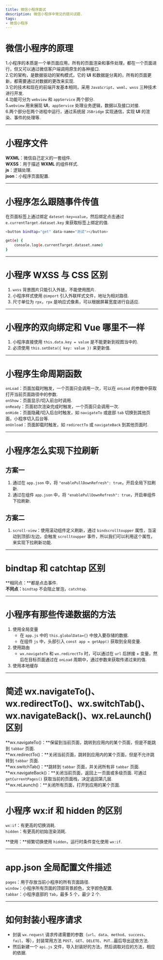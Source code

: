 ```yaml
---
title: 微信小程序面试
description: 微信小程序中常见的提问试题.
tags:
- 微信小程序
---
```


# 微信小程序的原理

1.小程序的本质是一个单页面应用，所有的页面渲染和事件处理，都在一个页面进行，但又可以通过微信客户端调用原生的各种接口.<br>
2.它的架构，是数据驱动的架构模式，它的 **UI** 和数据是分离的，所有的页面更新，都需要通过对数据的更改来实现.<br>
3.它的技术和现在的前端开发基本相同，采用 ```JavaScript```、```wxml```、```wxss``` 三种技术进行开发.<br>
4.功能可分为 ```webview``` 和 ```appService``` 两个部分.<br>
5.```webview``` 用来展现 **UI**，```appService``` 处理业务逻辑，数据以及接口对接.<br>
6.两个部分在两个进程中运行，通过系统层 ```JSBridge``` 实现通信，实现 **UI** 的渲染、事件的处理等.<br>

***

# 小程序文件

**WXML**：微信自己定义的一套组件.<br>
**WXSS**：用于描述 **WXML** 的组件样式.<br>
**js**：逻辑处理.<br>
**json**：小程序页面配置.<br>

***

# 小程序怎么跟随事件传值

在页面标签上通过绑定 ```dateset-key=value```，然后绑定点击通过 ```e.currentTarget.dataset.key``` 来获取标签上绑定的值.<br>

```bash
<button bindtap="get" data-name="测试"></button>

get(e) {
    console.log(e.currentTarget.dataset.name)
}
```

***

# 小程序 WXSS 与 CSS 区别

1. ```wxss``` 背景图片只能引入外链，不能使用图片.<br>
2. 小程序样式使用 ```@import``` 引入外联样式文件，地址为相对路径.<br>
3. 尺寸单位为 ```rpx```，```rpx``` 是响应式像素，可以根据屏幕宽度进行自适应.<br>

***

# 小程序的双向绑定和 Vue 哪里不一样

1. 小程序直接使用 ```this.data.key = value``` 是不能更新到视图当中的.<br>
2. 必须使用 ```this.setData({ key: value })``` 来更新值.<br>

***

# 小程序生命周期函数

```onLoad```：页面加载时触发，一个页面只会调用一次，可以在 ```onLoad``` 的参数中获取打开当前页面路径中的参数.<br>
```onShow```：页面显示/切入前台时调用.<br>
```onReady```：页面初次渲染完成时触发，一个页面只会调用一次.<br>
```onHide```：页面隐藏/切入后台时触发，如 ```navigateTo``` 或底部 ```tab``` 切换到其他页面，小程序切入后台等.<br>
```onUnload```：页面卸载时触发，如 ```redirectTo``` 或 ```navigateBack``` 到其他页面时.<br>

***

# 小程序怎么实现下拉刷新

## 方案一
1. 通过在 ```app.json``` 中，将 ```"enablePullDownRefresh": true```，开启全局下拉刷新.<br>
2. 通过在组件 ```app.json``` 中，将 ```"enablePullDownRefresh": true```，开启单组件下拉刷新.<br>

## 方案二
1. ```scroll-view```：使用滚动组件定义刷新，通过 ```bindscrolltoupper``` 属性，当滚动到顶部/左边，会触发 ```scrolltoupper``` 事件，所以我们可以利用这个属性，来实现下拉刷新功能.

***

# bindtap 和 catchtap 区别

**相同点：**都是点击事件.<br>
**不同点：**```bindtap``` 不会阻止冒泡，```catchtap```.<br>

***

# 小程序有那些传递数据的方法

1. 使用全局变量
    - 在 ```app.js``` 中的 ```this.globalData={}``` 中放入要存储的数据.
    - 在组件 ```js``` 中，头部引入 ```const app = getApp()``` 获取到全局变量.
2. 使用路由
    - ```wx.navigateTo``` 和 ```wx.redirectTo``` 时，可以通过在 ```url``` 后拼接 + 变量，然后在目标页面通过在 ```onLoad``` 周期中，通过参数来获取传递过来的值.
3. 使用本地缓存

***

# 简述 wx.navigateTo()、wx.redirectTo()、wx.switchTab()、wx.navigateBack()、wx.reLaunch() 区别

**wx.navigateTo()：**保留到当前页面，跳转到应用内的某个页面，但是不能跳到 ```tabbar``` 页面.<br>
**wx.redirectTo()：**关闭当前页面，跳转到应用内的某个页面，但是不允许跳转到 ```tabbar``` 页面.<br>
**wx.switchTab()：**跳转到 ```tabbar``` 页面，并关闭所有非 ```tabbar``` 页面.<br>
**wx.navigateBack()：**关闭当前页面，返回上一页面或多级页面. 可通过 ```getCurrentPages()``` 获取当前的页面栈，决定返回第几层.<br>
**wx.reLaunch()：**关闭所有页面，打开到应用的某个页面.<br>

***

# 小程序 wx:if 和 hidden 的区别

```wx:if```：有更高的切换消耗.<br>
```hidden```：有更高的初始渲染消耗.<br>

**使用：**频繁切换使用 ```hidden```，运行时条件变化使用 ```wx:if```.<br>

***

# app.json 全局配置文件描述

```pages```：用于存放当前小程序的所有页面路径.<br>
```window```：小程序所有页面的顶部背景颜色，文字颜色配置.<br>
```tabbar```：小程序底部的 ```Tab```，最多 5 个，最少 2 个.<br>

***

# 如何封装小程序请求

* 封装 ```wx.request``` 请求传递需要的参数（```url```、```data```、```method```、```success```、```fail```、等），封装常用方法 ```POST```、```GET```、```DELETE```、```PUT```...最后导出这些方法.<br>
* 然后新建一个 ```api.js``` 文件，导入封装好的方法，然后调取对应的方法，相应的依据.<br>





















